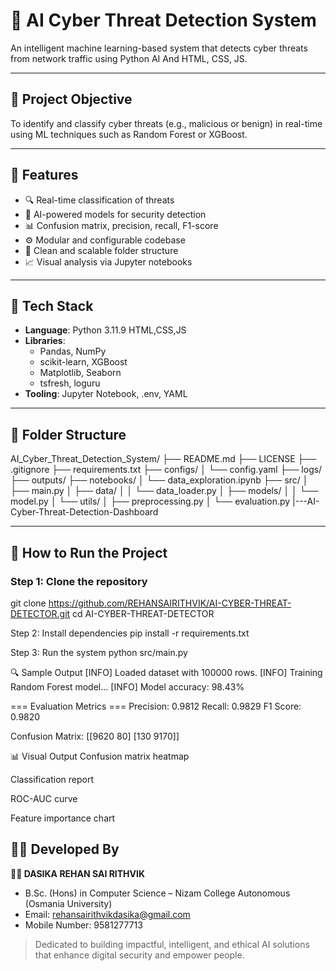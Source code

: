 # 🔐 AI Cyber Threat Detection System

An intelligent machine learning-based system that detects cyber threats from network traffic using Python AI And HTML, CSS, JS.

---

## 📌 Project Objective

To identify and classify cyber threats (e.g., malicious or benign) in real-time using ML techniques such as Random Forest or XGBoost.

---

## 🎯 Features

- 🔍 Real-time classification of threats
- 🤖 AI-powered models for security detection
- 📊 Confusion matrix, precision, recall, F1-score
- ⚙️ Modular and configurable codebase
- 📁 Clean and scalable folder structure
- 📈 Visual analysis via Jupyter notebooks

---

## 🧠 Tech Stack

- **Language**: Python 3.11.9
HTML,CSS,JS
- **Libraries**:
  - Pandas, NumPy
  - scikit-learn, XGBoost
  - Matplotlib, Seaborn
  - tsfresh, loguru
- **Tooling**: Jupyter Notebook, .env, YAML

---

## 📂 Folder Structure

AI_Cyber_Threat_Detection_System/
├── README.md
├── LICENSE
├── .gitignore
├── requirements.txt
├── configs/
│ └── config.yaml
├── logs/
├── outputs/
├── notebooks/
│ └── data_exploration.ipynb
├── src/
│ ├── main.py
│ ├── data/
│ │ └── data_loader.py
│ ├── models/
│ │ └── model.py
│ └── utils/
│ ├── preprocessing.py
│ └── evaluation.py
|---AI-Cyber-Threat-Detection-Dashboard

---

## 🚀 How to Run the Project

### Step 1: Clone the repository
git clone https://github.com/REHANSAIRITHVIK/AI-CYBER-THREAT-DETECTOR.git
cd AI-CYBER-THREAT-DETECTOR

Step 2: Install dependencies
pip install -r requirements.txt

Step 3: Run the system
python src/main.py
 
🔍 Sample Output
[INFO] Loaded dataset with 100000 rows.
[INFO] Training Random Forest model...
[INFO] Model accuracy: 98.43%

=== Evaluation Metrics ===
Precision:     0.9812
Recall:        0.9829
F1 Score:      0.9820

Confusion Matrix:
[[9620   80]
 [130  9170]]

📊 Visual Output
Confusion matrix heatmap

Classification report

ROC-AUC curve

Feature importance chart

## 🧑‍💻 Developed By

**👨‍💻 DASIKA REHAN SAI RITHVIK**  
- B.Sc. (Hons) in Computer Science – Nizam College Autonomous (Osmania University)    
- Email: rehansairithvikdasika@gmail.com
- Mobile Number: 9581277713

> Dedicated to building impactful, intelligent, and ethical AI solutions that enhance digital security and empower people.
